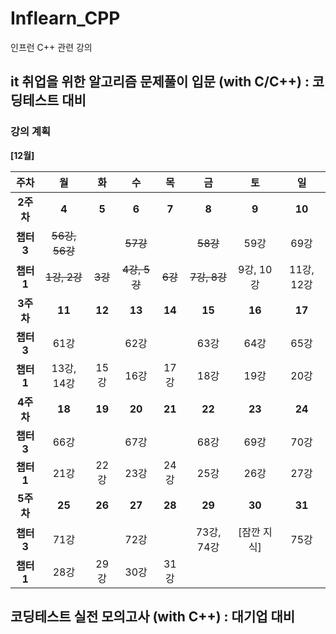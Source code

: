 # Inflearn_CPP
인프런 C++ 관련 강의

## it 취업을 위한 알고리즘 문제풀이 입문 (with C/C++) : 코딩테스트 대비

### 강의 계획
**[12월]**

|주차|월|화|수|목|금|토|일|
|:--:|:--:|:--:|:--:|:--:|:--:|:--:|:--:|
|**2주차**|**4**|**5**|**6**|**7**|**8**|**9**|**10**|
|**챕터3**|~~56강, 56강~~||~~57강~~||~~58강~~|59강|69강|
|**챕터1**|~~1강, 2강~~|~~3강~~|~~4강, 5강~~|~~6강~~|~~7강, 8강~~|9강, 10강|11강, 12강|
|**3주차**|**11**|**12**|**13**|**14**|**15**|**16**|**17**|
|**챕터3**|61강||62강||63강|64강|65강|
|**챕터1**|13강, 14강|15강|16강|17강|18강|19강|20강|
|**4주차**|**18**|**19**|**20**|**21**|**22**|**23**|**24**|
|**챕터3**|66강||67강||68강|69강|70강|
|**챕터1**|21강|22강|23강|24강|25강|26강|27강|
|**5주차**|**25**|**26**|**27**|**28**|**29**|**30**|**31**|
|**챕터3**|71강||72강||73강, 74강|[잠깐 지식]|75강|
|**챕터1**|28강|29강|30강|31강||||




## 코딩테스트 실전 모의고사 (with C++) : 대기업 대비


